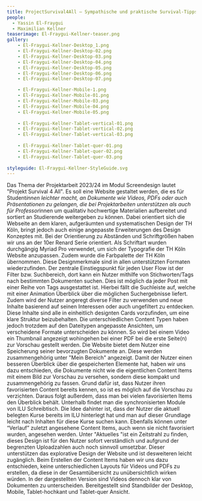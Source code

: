 ```yaml
---
title: ProjectSurvival4All – Sympathische und praktische Survival-Tipps für die Projektarbeit im Studium und darüber hinaus 
people:
  - Yassin El-Fraygui
  - Maximilian Kellner
teaserimage: El-Fraygui-Kellner-teaser.png
gallery: 
    - El-Fraygui-Kellner-Desktop_1.png
    - El-Fraygui-Kellner-Desktop-02.png
    - El-Fraygui-Kellner-Desktop-03.png
    - El-Fraygui-Kellner-Desktop-04.png
    - El-Fraygui-Kellner-Desktop-05.png
    - El-Fraygui-Kellner-Desktop-06.png
    - El-Fraygui-Kellner-Desktop-07.png

    - El-Fraygui-Kellner-Mobile-1.png
    - El-Fraygui-Kellner-Mobile-01.png
    - El-Fraygui-Kellner-Mobile-03.png
    - El-Fraygui-Kellner-Mobile-04.png
    - El-Fraygui-Kellner-Mobile-05.png
   
    - El-Fraygui-Kellner-Tablet-vertical-01.png
    - El-Fraygui-Kellner-Tablet-vertical-02.png
    - El-Fraygui-Kellner-Tablet-vertical-03.png
   
    - El-Fraygui-Kellner-Tablet-quer-01.png
    - El-Fraygui-Kellner-Tablet-quer-02.png
    - El-Fraygui-Kellner-Tablet-quer-03.png
      
styleguide: El-Fraygui-Kellner-StyleGuide.svg
---
```


Das Thema der Projektarbeit 2023/24 im Modul Screendesign lautet "Projekt Survival 4 All". Es soll eine Website gestaltet werden, die es für Student*innen leichter macht, an Dokumente wie Videos, PDFs oder auch Präsentationen zu gelangen, die bei Projektarbeiten unterstützen als auch für Professor*innen um qualitativ hochwertige Materialien aufbereitet und sortiert an Studierende weitergeben zu können. Dabei orientiert sich die Webseite an dem klaren, aufgeräumten und systematischen Design der TH Köln, bringt jedoch auch einige angepasste Erweiterungen des Design Konzeptes mit. 
Bei der Orientierung zu Abständen und Schriftgrößen haben wir uns an der 10er Renard Serie orientiert. Als Schriftart wurden durchgängig Myriad Pro verwendet, um sich der Typografie der TH Köln Website anzupassen. Zudem wurde die Farbpalette der TH Köln übernommen. Diese Designmerkmale sind in allen unterstützten Formaten wiederzufinden. 
Der zentrale Einstiegspunkt für jeden User Flow ist der Filter bzw. Suchbereich, dort kann ein Nutzer mithilfe von Stichworten/Tags nach bestimmten Dokumenten suchen. Dies ist möglich da jeder Post mit einer Reihe von Tags ausgestattet ist. Hierbei fällt die Suchleiste auf, welche mit einer Animation Überblick über die möglichen Suchergebnisse liefert. Zudem wird der Nutzer angeregt diverse Filter zu verwenden und neue Inhalte basierend auf seinen Interessen oder auch ungefiltert zu entdecken. 
Diese Inhalte sind alle in einheitlich designten Cards vorzufinden, um eine klare Struktur beizubehalten. Die unterschiedlichen Content Typen haben jedoch trotzdem auf den Dateitypen angepasste Ansichten, um verscheidene Formate unterscheiden zu können. So wird bei einem Video ein Thumbnail angezeigt wohingehen bei einer PDF bei die erste Seite(n) zur Vorschau gestellt werden.
Die Website bietet dem Nutzer eine Speicherung seiner bevorzugten Dokumente an. Diese werden zusammengehörig unter "Mein Bereich" angezeigt. Damit der Nutzer einen besseren Überblick über die gespeicherten Elemente hat, haben wir uns dazu entschieden, die Dokumente nicht wie die eigentlichen Content Items mit einem Bild zur Vorschau zu versehen, sondern diese kompakt und zusammengehörig zu fassen. 
Grund dafür ist, dass Nutzer ihren favorisierten Content bereits kennen, so ist es möglich auf die Vorschau zu verzichten. Daraus folgt außerdem, dass man bei vielen favorisierten Items den Überblick behält. 
Unterhalb findet man die synchronisierten Module von ILU Schreibtisch. Die Idee dahinter ist, dass der Nutzer die aktuell belegten Kurse bereits im ILU hinterlegt hat und man auf dieser Grundlage leicht nach Inhalten für diese Kurse suchen kann. 
Ebenfalls können unter “Verlauf” zuletzt angesehene Content Items, auch wenn sie nicht favorisiert wurden, angesehen werden. 
Unter "Aktuelles "ist ein Zeitstrahl zu finden, dieses Design ist für den Nutzer sofort verständlich und aufgrund der begrenzten Uploadzahlen auch noch sinnvoll umsetzbar.
Dieser unterstützen das explorative Design der Website und ist desweiteren leicht zugänglich. Beim Erstellen der Content Items haben wir uns dazu entschieden, keine unterschiedlichen Layouts für Videos und PDFs zu erstellen, da diese in der Gesamtübersicht zu unübersichtlich wirken würden. In der dargestellten Version sind Videos dennoch klar von Dokumenten zu unterscheiden.
Bereitgestellt sind Standbilder der Desktop, Mobile, Tablet-hochkant und Tablet-quer Ansicht. 
